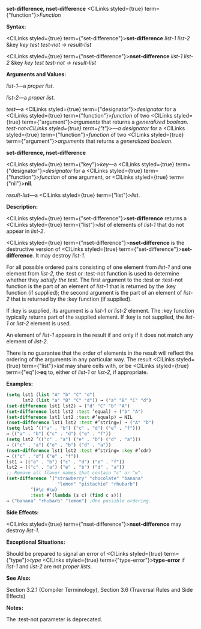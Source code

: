 **set-difference, nset-difference** <ClLinks styled={true} term={"function"}><i>Function</i></ClLinks> 



**Syntax:** 



<ClLinks styled={true} term={"set-difference"}><b>set-difference</b></ClLinks> *list-1 list-2* &amp;key *key test test-not → result-list* 



<ClLinks styled={true} term={"nset-difference"}><b>nset-difference</b></ClLinks> *list-1 list-2* &amp;key *key test test-not → result-list* 



**Arguments and Values:** 



*list-1*—a *proper list*. 



*list-2*—a *proper list*. 



*test*—a <ClLinks styled={true} term={"designator"}><i>designator</i></ClLinks> for a <ClLinks styled={true} term={"function"}><i>function</i></ClLinks> of two <ClLinks styled={true} term={"argument"}><i>arguments</i></ClLinks> that returns a *generalized boolean*. *test-not<ClLinks styled={true} term={"t"}><i>—a </i></ClLinks>designator* for a <ClLinks styled={true} term={"function"}><i>function</i></ClLinks> of two <ClLinks styled={true} term={"argument"}><i>arguments</i></ClLinks> that returns a *generalized boolean*. 







 



 



**set-difference, nset-difference** 



<ClLinks styled={true} term={"key"}><i>key</i></ClLinks>—a <ClLinks styled={true} term={"designator"}><i>designator</i></ClLinks> for a <ClLinks styled={true} term={"function"}><i>function</i></ClLinks> of one argument, or <ClLinks styled={true} term={"nil"}><b>nil</b></ClLinks>. 



*result-list*—a <ClLinks styled={true} term={"list"}><i>list</i></ClLinks>. 



**Description:** 



<ClLinks styled={true} term={"set-difference"}><b>set-difference</b></ClLinks> returns a <ClLinks styled={true} term={"list"}><i>list</i></ClLinks> of elements of *list-1* that do not appear in *list-2*. 



<ClLinks styled={true} term={"nset-difference"}><b>nset-difference</b></ClLinks> is the destructive version of <ClLinks styled={true} term={"set-difference"}><b>set-difference</b></ClLinks>. It may destroy *list-1*. 



For all possible ordered pairs consisting of one element from *list-1* and one element from *list-2*, the :test or :test-not function is used to determine whether they *satisfy the test*. The first argument to the :test or :test-not function is the part of an element of *list-1* that is returned by the :key function (if supplied); the second argument is the part of an element of *list-2* that is returned by the :key function (if supplied). 



If :key is supplied, its argument is a *list-1* or *list-2* element. The :key function typically returns part of the supplied element. If :key is not supplied, the *list-1* or *list-2* element is used. 



An element of *list-1* appears in the result if and only if it does not match any element of *list-2*. 



There is no guarantee that the order of elements in the result will reflect the ordering of the arguments in any particular way. The result <ClLinks styled={true} term={"list"}><i>list</i></ClLinks> may share cells with, or be <ClLinks styled={true} term={"eq"}><b>eq</b></ClLinks> to, either of *list-1* or *list-2*, if appropriate. 



**Examples:**
```lisp
(setq lst1 (list "A" "b" "C" "d") 
      lst2 (list "a" "B" "C" "d")) → ("a" "B" "C" "d") 
(set-difference lst1 lst2) → ("d" "C" "b" "A") 
(set-difference lst1 lst2 :test ’equal) → ("b" "A") 
(set-difference lst1 lst2 :test #’equalp) → NIL 
(nset-difference lst1 lst2 :test #’string=) → ("A" "b") 
(setq lst1 ’(("a" . "b") ("c" . "d") ("e" . "f"))) 
→ (("a" . "b") ("c" . "d") ("e" . "f")) 
(setq lst2 ’(("c" . "a") ("e" . "b") ("d" . "a"))) 
→ (("c" . "a") ("e" . "b") ("d" . "a")) 
(nset-difference lst1 lst2 :test #’string= :key #’cdr) 
→ (("c" . "d") ("e" . "f")) 
lst1 → (("a" . "b") ("c" . "d") ("e" . "f")) 
lst2 → (("c" . "a") ("e" . "b") ("d" . "a")) 
;; Remove all flavor names that contain "c" or "w". 
(set-difference ’("strawberry" "chocolate" "banana" 
			       "lemon" "pistachio" "rhubarb") 
		 ’(#\c #\w) 
		 :test #’(lambda (s c) (find c s))) 
→ ("banana" "rhubarb" "lemon") ;One possible ordering. 


```
**Side Effects:** 



<ClLinks styled={true} term={"nset-difference"}><b>nset-difference</b></ClLinks> may destroy *list-1*. 



**Exceptional Situations:** 



Should be prepared to signal an error of <ClLinks styled={true} term={"type"}><i>type</i></ClLinks> <ClLinks styled={true} term={"type-error"}><b>type-error</b></ClLinks> if *list-1* and *list-2* are not *proper lists*. 



**See Also:** 



Section 3.2.1 (Compiler Terminology), Section 3.6 (Traversal Rules and Side Effects) 



**Notes:** 



The :test-not parameter is deprecated. 



